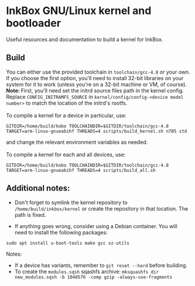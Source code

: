# InkBox GNU/Linux kernel and bootloader

Useful resources and documentation to build a kernel for InkBox.

## Build
You can either use the provided toolchain in `toolchain/gcc-4.8` or your own. If you choose the first option, you'll need to install 32-bit libraries on your system for it to work (unless you're on a 32-bit machine or VM, of course).<br>
<b>Note: </b>First, you'll need set the initrd source files path in the kernel config. Replace `CONFIG_INITRAMFS_SOURCE` in `kernel/config/config-<device model number>` to match the location of the initrd's rootfs.
<br><br>To compile a kernel for a device in particular, use:<br>
```
GITDIR=/home/build/kobo TOOLCHAINDIR=$GITDIR/toolchain/gcc-4.8 TARGET=arm-linux-gnueabihf THREADS=4 scripts/build_kernel.sh n705 std
```
and change the relevant environment variables as needed.<br><br>
To compile a kernel for each and all devices, use:<br>
```
GITDIR=/home/build/kobo TOOLCHAINDIR=$GITDIR/toolchain/gcc-4.8 TARGET=arm-linux-gnueabihf THREADS=4 scripts/build_all.sh
```
## Additional notes:
- Don't forget to symlink the kernel repository to `/home/build/inkbox/kernel` or create the repository in that location. The path is fixed.

- If anything goes wrong, consider using a Debian container. You will need to install the following packages:
```
sudo apt install u-boot-tools make gcc xz-utils
```

Notes:
- If a device has variants, remember to `git reset --hard` before building.
- To create the `modules.sqsh` sqashfs archive: `mksquashfs dir new_modules.sqsh -b 1048576 -comp gzip -always-use-fragments`
